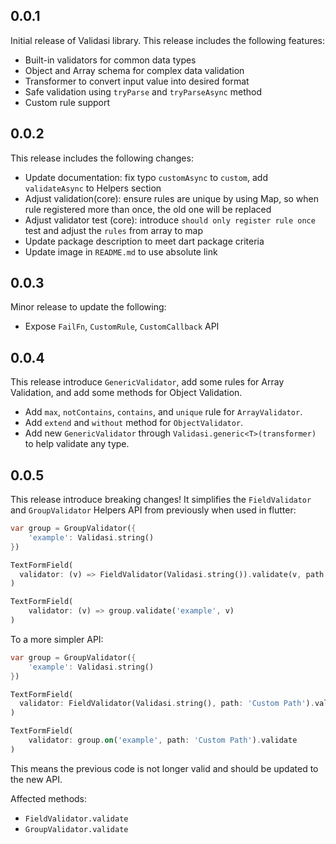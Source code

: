 ## 0.0.1

Initial release of Validasi library. This release includes the following features:

- Built-in validators for common data types
- Object and Array schema for complex data validation
- Transformer to convert input value into desired format
- Safe validation using `tryParse` and `tryParseAsync` method
- Custom rule support

## 0.0.2

This release includes the following changes:

- Update documentation: fix typo `customAsync` to `custom`, add `validateAsync` to Helpers section
- Adjust validation(core): ensure rules are unique by using Map, so when rule registered more than once, the old one will be replaced
- Adjust validator test (core):
introduce `should only register rule once` test and adjust the `rules` from array to map
- Update package description to meet dart package criteria
- Update image in `README.md` to use absolute link

## 0.0.3

Minor release to update the following:

- Expose `FailFn`, `CustomRule`, `CustomCallback` API

## 0.0.4

This release introduce `GenericValidator`, add some rules for Array Validation, and add some methods for Object Validation.

- Add `max`, `notContains`, `contains`, and `unique` rule for `ArrayValidator`.
- Add `extend` and `without` method for `ObjectValidator`.
- Add new `GenericValidator` through `Validasi.generic<T>(transformer)` to help validate any type.

## 0.0.5

This release introduce breaking changes!
It simplifies the `FieldValidator` and `GroupValidator` Helpers API from previously when used in flutter:

```dart
var group = GroupValidator({
    'example': Validasi.string()
})

TextFormField(
  validator: (v) => FieldValidator(Validasi.string()).validate(v, path: 'Custom Path'),
)

TextFormField(
    validator: (v) => group.validate('example', v)
)
```

To a more simpler API:

```dart
var group = GroupValidator({
    'example': Validasi.string()
})

TextFormField(
  validator: FieldValidator(Validasi.string(), path: 'Custom Path').validate,
)

TextFormField(
    validator: group.on('example', path: 'Custom Path').validate
)
```

This means the previous code is not longer valid and should be updated to the new API.

Affected methods:
- `FieldValidator.validate`
- `GroupValidator.validate`